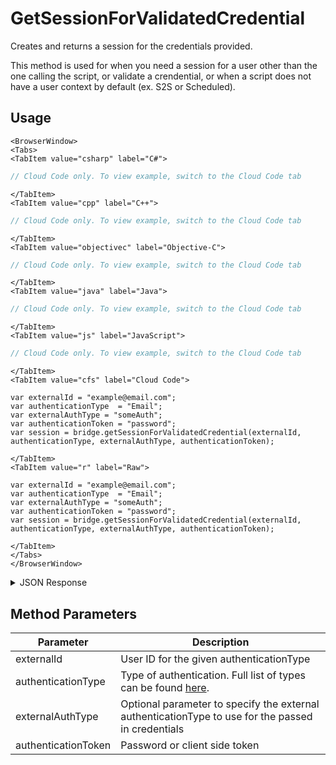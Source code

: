 # GetSessionForValidatedCredential

Creates and returns a session for the credentials provided.

This method is used for when you need a session for a user other than the one calling the script, or validate a crendential,
or when a script does not have a user context by default (ex. S2S or Scheduled).

## Usage

```mdx-code-block
<BrowserWindow>
<Tabs>
<TabItem value="csharp" label="C#">
```

```csharp
// Cloud Code only. To view example, switch to the Cloud Code tab
```

```mdx-code-block
</TabItem>
<TabItem value="cpp" label="C++">
```

```cpp
// Cloud Code only. To view example, switch to the Cloud Code tab
```

```mdx-code-block
</TabItem>
<TabItem value="objectivec" label="Objective-C">
```

```objectivec
// Cloud Code only. To view example, switch to the Cloud Code tab
```

```mdx-code-block
</TabItem>
<TabItem value="java" label="Java">
```

```java
// Cloud Code only. To view example, switch to the Cloud Code tab
```

```mdx-code-block
</TabItem>
<TabItem value="js" label="JavaScript">
```

```javascript
// Cloud Code only. To view example, switch to the Cloud Code tab
```

```mdx-code-block
</TabItem>
<TabItem value="cfs" label="Cloud Code">
```

```cfscript
var externalId = "example@email.com";
var authenticationType  = "Email";
var externalAuthType = "someAuth";
var authenticationToken = "password";
var session = bridge.getSessionForValidatedCredential(externalId, authenticationType, externalAuthType, authenticationToken);
```

```mdx-code-block
</TabItem>
<TabItem value="r" label="Raw">
```

```cfscript
var externalId = "example@email.com";
var authenticationType  = "Email";
var externalAuthType = "someAuth";
var authenticationToken = "password";
var session = bridge.getSessionForValidatedCredential(externalId, authenticationType, externalAuthType, authenticationToken);
```

```mdx-code-block
</TabItem>
</Tabs>
</BrowserWindow>
```

<details>
<summary>JSON Response</summary>

```json
{
  "data": {
    "json": {
      "response": {
        "session": {
          "cacheObjects": {},
          "systemCreated": true,
          "packetSequenceInvalid": false,
          "languageCode": null,
          "sharedPlayers": {
            "24667": "82cbbbf2-ee44-4279-b5a0-3e9bf04edf25"
          },
          "apiVersion": "VERSION_1_5",
          "playerId": "82cbbbf2-ee44-4279-b5a0-3e9bf04edf25",
          "gameId": "24667",
          "cacheExpiry": 1200,
          "lastPacketReceived": -1,
          "clientLib": null,
          "clientLibVersion": null,
          "gameVersion": null,
          "countryCode": null,
          "loggedOut": false,
          "gameIdSave": "24667",
          "secret": null,
          "platform": null,
          "readTimestamp": null,
          "invalidated": false,
          "lastUploadHTTPCode": 0,
          "lastUploadResponse": null,
          "peerGameId": null,
          "peerClientGameId": null,
          "peerSponsored": null,
          "gameIdOverridden": false,
          "parentLevel": null,
          "eventUpdateTimestamp": null,
          "rttServerId": null,
          "sharedDataSyncedIds": {},
          "dynamicChatChannels": null,
          "lastPacketProcessed": -1,
          "lastPacketResponse": null,
          "sessionId": "scriptSession_7bca7ed1-6b83-4402-98e8-793d046d1a6a",
          "key": {
            "sessionId": "scriptSession_7bca7ed1-6b83-4402-98e8-793d046d1a6a",
            "primaryKey": true
          }
        }
      },
      "success": true
    },
    "statusCode": 200
  },
  "status": 200
}
```
</details>

## Method Parameters
Parameter | Description
--------- | -----------
externalId | User ID for the given authenticationType
authenticationType | Type of authentication. Full list of types can be found [here](/api/appendix/authtypes).
externalAuthType | Optional parameter to specify the external authenticationType to use for the passed in credentials
authenticationToken | Password or client side token


